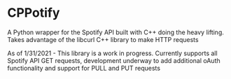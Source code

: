 # CPPotify
A Python wrapper for the Spotify API built with C++ doing the heavy lifting. Takes advantage of the libcurl C++ library to make HTTP requests

As of 1/31/2021 - This library is a work in progress. Currently supports all Spotify API GET requests, development underway to add additional oAuth functionality and support for PULL and PUT requests 
